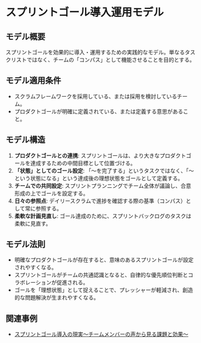 # スプリントゴール導入運用モデル

## モデル概要
スプリントゴールを効果的に導入・運用するための実践的なモデル。単なるタスクリストではなく、チームの「コンパス」として機能させることを目的とする。

## モデル適用条件
- スクラムフレームワークを採用している、または採用を検討しているチーム。
- プロダクトゴールが明確に定義されている、または定義する意思があること。

## モデル構造
1.  **プロダクトゴールとの連携**: スプリントゴールは、より大きなプロダクトゴールを達成するための中間目標として位置づける。
2.  **「状態」としてのゴール設定**: 「〜を完了する」というタスクではなく、「〜という状態になる」という達成後の理想状態をゴールとして定義する。
3.  **チームでの共同設定**: スプリントプランニングでチーム全体が議論し、合意形成の上でゴールを設定する。
4.  **日々の参照点**: デイリースクラムで進捗を確認する際の基準（コンパス）として常に参照する。
5.  **柔軟な計画見直し**: ゴール達成のために、スプリントバックログのタスクは柔軟に見直す。

## モデル法則
- 明確なプロダクトゴールが存在すると、意味のあるスプリントゴールが設定されやすくなる。
- スプリントゴールがチームの共通認識となると、自律的な優先順位判断とコラボレーションが促進される。
- ゴールを「理想状態」として捉えることで、プレッシャーが軽減され、創造的な問題解決が生まれやすくなる。

## 関連事例
- [スプリントゴール導入の現実～チームメンバーの声から見る課題と効果～](https://blog.cybozu.io/entry/2025/07/31/110000)
